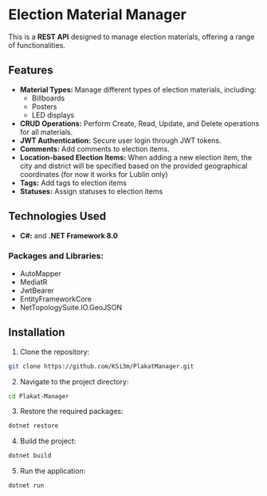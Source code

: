 # Election Material Manager

This is a **REST API** designed to manage election materials, offering a range of functionalities.

## Features

- **Material Types:** Manage different types of election materials, including:
  - Billboards
  - Posters
  - LED displays
- **CRUD Operations:** Perform Create, Read, Update, and Delete operations for all materials.
- **JWT Authentication:** Secure user login through JWT tokens.
- **Comments:** Add comments to election items.
- **Location-based Election Items:** When adding a new election item, the city and district will be specified based on the provided geographical coordinates (for now it works for Lublin only)
- **Tags:** Add tags to election items
- **Statuses:** Assign statuses to election items


## Technologies Used

- **C#:** and **.NET Framework 8.0**
### Packages and Libraries:
- AutoMapper
- MediatR
- JwtBearer
- EntityFrameworkCore
- NetTopologySuite.IO.GeoJSON




## Installation
1. Clone the repository:
```bash
git clone https://github.com/KSi3m/PlakatManager.git
```
2. Navigate to the project directory:
```bash
cd Plakat-Manager
```
3. Restore the required packages:
```bash
dotnet restore
```
4. Build the project:
```bash
dotnet build
```
5. Run the application:
```bash
dotnet run
```


